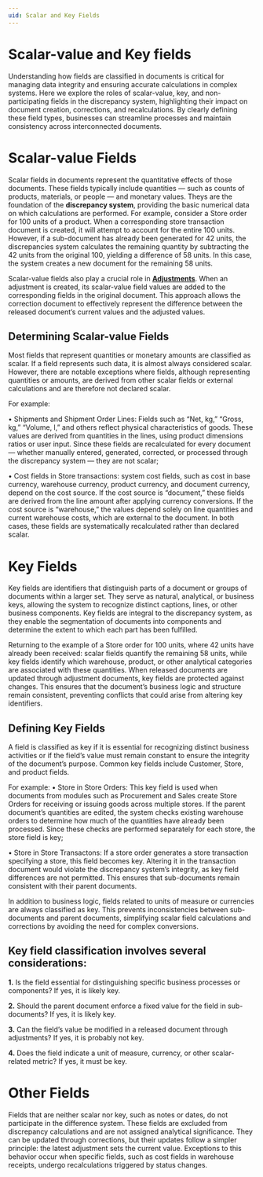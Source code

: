 ```yaml
---
uid: Scalar and Key Fields
---
```


# Scalar-value and Key fields

Understanding how fields are classified in documents is critical for managing data integrity and ensuring accurate calculations in complex systems. Here we explore the roles of scalar-value, key, and non-participating fields in the discrepancy system, highlighting their impact on document creation, corrections, and recalculations. By clearly defining these field types, businesses can streamline processes and maintain consistency across interconnected documents.

# Scalar-value Fields
Scalar fields in documents represent the quantitative effects of those documents. These fields typically include quantities — such as counts of products, materials, or people — and monetary values. Theys are the foundation of the <b>discrepancy system</b>, providing the basic numerical data on which calculations are performed.
For example, consider a Store order for 100 units of a product. When a corresponding store transaction document is created, it will attempt to account for the entire 100 units. However, if a sub-document has already been generated for 42 units, the discrepancies system calculates the remaining quantity by subtracting the 42 units from the original 100, yielding a difference of 58 units. In this case, the system creates a new document for the remaining 58 units. 

Scalar-value fields also play a crucial role in [<b>Adjustments</b>](adjustments.md). When an adjustment is created, its scalar-value field values are added to the corresponding fields in the original document. This approach allows the correction document to effectively represent the difference between the released document’s current values and the adjusted values. 

## Determining Scalar-value Fields
Most fields that represent quantities or monetary amounts are classified as scalar. If a field represents such data, it is almost always considered scalar. However, there are notable exceptions where fields, although representing quantities or amounts, are derived from other scalar fields or external calculations and are therefore not declared scalar.

For example:

•	Shipments and Shipment Order Lines: Fields such as “Net, kg,” “Gross, kg,” “Volume, l,” and others reflect physical characteristics of goods. These values are derived from quantities in the lines, using product dimensions ratios or user input. Since these fields are recalculated for every document — whether manually entered, generated, corrected, or processed through the discrepancy system — they are not scalar;

•	Cost fields in Store transactions: system cost fields, such as cost in base currency, warehouse currency, product currency, and document currency, depend on the cost source. If the cost source is “document,” these fields are derived from the line amount after applying currency conversions. If the cost source is “warehouse,” the values depend solely on line quantities and current warehouse costs, which are external to the document. In both cases, these fields are systematically recalculated rather than declared scalar.

# Key Fields
Key fields are identifiers that distinguish parts of a document or groups of documents within a larger set. They serve as natural, analytical, or business keys, allowing the system to recognize distinct captions, lines, or other business components. Key fields are integral to the discrepancy system, as they enable the segmentation of documents into components and determine the extent to which each part has been fulfilled.

Returning to the example of a Store order for 100 units, where 42 units have already been received: scalar fields quantify the remaining 58 units, while key fields identify which warehouse, product, or other analytical categories are associated with these quantities. 
When released documents are updated through adjustment documents, key fields are protected against changes. This ensures that the document’s business logic and structure remain consistent, preventing conflicts that could arise from altering key identifiers.

## Defining Key Fields
A field is classified as key if it is essential for recognizing distinct business activities or if the field’s value must remain constant to ensure the integrity of the document’s purpose. Common key fields include Customer, Store, and product fields.

For example:
•	Store in Store Orders: This key field is used when documents from modules such as Procurement and Sales create Store Orders for receiving or issuing goods across multiple stores. If the parent document’s quantities are edited, the system checks existing warehouse orders to determine how much of the quantities have already been processed. Since these checks are performed separately for each store, the store field is key;

•	Store in Store Transactons: If a store order generates a store transaction specifying a store, this field becomes key. Altering it in the transaction document would violate the discrepancy system’s integrity, as key field differences are not permitted. This ensures that sub-documents remain consistent with their parent documents.

In addition to business logic, fields related to units of measure or currencies are always classified as key. This prevents inconsistencies between sub-documents and parent documents, simplifying scalar field calculations and corrections by avoiding the need for complex conversions.

## Key field classification involves several considerations:

**1.**	Is the field essential for distinguishing specific business processes or components? If yes, it is likely key.

**2.**	Should the parent document enforce a fixed value for the field in sub-documents? If yes, it is likely key.

**3.**	Can the field’s value be modified in a released document through adjustments? If yes, it is probably not key.

**4.**	Does the field indicate a unit of measure, currency, or other scalar-related metric? If yes, it must be key.

# Other Fields
Fields that are neither scalar nor key, such as notes or dates, do not participate in the difference system. These fields are excluded from discrepancy calculations and are not assigned analytical significance. They can be updated through corrections, but their updates follow a simpler principle: the latest adjustment sets the current value. Exceptions to this behavior occur when specific fields, such as cost fields in warehouse receipts, undergo recalculations triggered by status changes.
